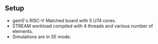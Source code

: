 ## Setup
- gem5's RISC-V Matched board with 5 U74 cores.
- STREAM workload compiled with 4 threads and various number of elements.
- Simulations are in SE mode.
